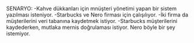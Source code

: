 SENARYO:
-Kahve dükkanları için mnüşteri yönetimi yapan bir sistem yazılması isteniyor.
-Starbucks ve Nero firması için çalışılıyor.
-İki firma da müşterilerini veri tabanına kaydetmek istiyor.
-Starbucks müşterilerini kaydederken, mutlaka mernis doğrulaması istiyor. Nero böyle bir şey istemiyor.
